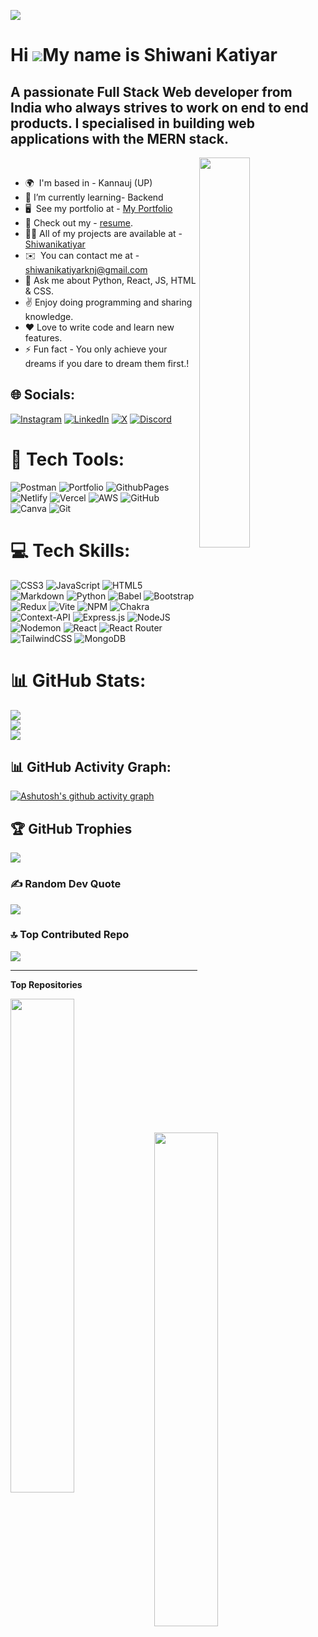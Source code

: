 [![](https://visitcount.itsvg.in/api?id=Shiwanikatiyar&icon=7&color=1)](https://visitcount.itsvg.in)

<!-- Proudly created with GPRM ( https://gprm.itsvg.in ) -->


Hi ![](https://user-images.githubusercontent.com/18350557/176309783-0785949b-9127-417c-8b55-ab5a4333674e.gif)My name is Shiwani Katiyar
=======================================================================================================================================

A passionate Full Stack Web developer from India who always strives to work on end to end products. I specialised in building web applications with the MERN stack.
--------------------------------------------
<img src="https://user-images.githubusercontent.com/56001279/169039511-a3887a25-f6aa-449c-a269-82372aaa8618.gif" align="right" height="" width="40%" />  
<br>

* 🌍  I'm based in - Kannauj (UP)
* 🌱 I’m currently learning- Backend
* 🖥️  See my portfolio at - [ My Portfolio](http:////my-protfolio-ruddy-three.vercel.app/)
* 🧾 Check out my - [resume](https://drive.google.com/file/d/1Er7DygGflCp2SSEruSon2T_WdLcW7hJM/view?usp=drive_link).
* 👨‍💻 All of my projects are available at - [Shiwanikatiyar](https://github.com/Shiwanikatiyar)
* ✉️  You can contact me at - shiwanikatiyarknj@gmail.com
* 💬 Ask me about Python, React, JS, HTML & CSS.
* ✌️ Enjoy doing programming and sharing knowledge.
* ❤️ Love to write code and learn new features.
* ⚡ Fun fact - You only achieve your dreams if you dare to dream them first.!



## 🌐 Socials:
[![Instagram](https://img.shields.io/badge/Instagram-%23E4405F.svg?logo=Instagram&logoColor=white)](https://instagram.com/shiwani_katiyar)
[![LinkedIn](https://img.shields.io/badge/LinkedIn-%230077B5.svg?logo=linkedin&logoColor=white)](https://linkedin.com/in/shiwanikatiyar)
[![X](https://img.shields.io/badge/X-black.svg?logo=X&logoColor=white)](https://x.com/shiwani_ka82687) 
[![Discord](https://img.shields.io/badge/Discord-%237289DA.svg?logo=discord&logoColor=white)](https://discord.gg/https://discord.com/channels/@me)

# 🎯 Tech Tools:
![Postman](https://img.shields.io/badge/Postman-FF6C37?style=for-the-badge&logo=postman&logoColor=white)
![Portfolio](https://img.shields.io/badge/Portfolio-%23000000.svg?style=for-the-badge&logo=firefox&logoColor=#FF7139)
![GithubPages](https://img.shields.io/badge/github%20pages-121013?style=for-the-badge&logo=github&logoColor=white)
![Netlify](https://img.shields.io/badge/netlify-%23000000.svg?style=for-the-badge&logo=netlify&logoColor=#00C7B7)
![Vercel](https://img.shields.io/badge/vercel-%23000000.svg?style=for-the-badge&logo=vercel&logoColor=white)
![AWS](https://img.shields.io/badge/AWS-%23FF9900.svg?style=for-the-badge&logo=amazon-aws&logoColor=white) 
![GitHub](https://img.shields.io/badge/github-%23121011.svg?style=for-the-badge&logo=github&logoColor=white)
![Canva](https://img.shields.io/badge/Canva-%2300C4CC.svg?style=for-the-badge&logo=Canva&logoColor=white) 
![Git](https://img.shields.io/badge/git-%23F05033.svg?style=for-the-badge&logo=git&logoColor=white)

# 💻 Tech Skills:
![CSS3](https://img.shields.io/badge/css3-%231572B6.svg?style=for-the-badge&logo=css3&logoColor=white)
![JavaScript](https://img.shields.io/badge/javascript-%23323330.svg?style=for-the-badge&logo=javascript&logoColor=%23F7DF1E) 
![HTML5](https://img.shields.io/badge/html5-%23E34F26.svg?style=for-the-badge&logo=html5&logoColor=white)
![Markdown](https://img.shields.io/badge/markdown-%23000000.svg?style=for-the-badge&logo=markdown&logoColor=white) 
![Python](https://img.shields.io/badge/python-3670A0?style=for-the-badge&logo=python&logoColor=ffdd54)
![Babel](https://img.shields.io/badge/Babel-F9DC3e?style=for-the-badge&logo=babel&logoColor=black)
![Bootstrap](https://img.shields.io/badge/bootstrap-%238511FA.svg?style=for-the-badge&logo=bootstrap&logoColor=white)
![Redux](https://img.shields.io/badge/redux-%23593d88.svg?style=for-the-badge&logo=redux&logoColor=white) 
![Vite](https://img.shields.io/badge/vite-%23646CFF.svg?style=for-the-badge&logo=vite&logoColor=white) 
![NPM](https://img.shields.io/badge/NPM-%23CB3837.svg?style=for-the-badge&logo=npm&logoColor=white)
![Chakra](https://img.shields.io/badge/chakra-%234ED1C5.svg?style=for-the-badge&logo=chakraui&logoColor=white)
![Context-API](https://img.shields.io/badge/Context--Api-000000?style=for-the-badge&logo=react) 
![Express.js](https://img.shields.io/badge/express.js-%23404d59.svg?style=for-the-badge&logo=express&logoColor=%2361DAFB) 
![NodeJS](https://img.shields.io/badge/node.js-6DA55F?style=for-the-badge&logo=node.js&logoColor=white) 
![Nodemon](https://img.shields.io/badge/NODEMON-%23323330.svg?style=for-the-badge&logo=nodemon&logoColor=%BBDEAD)
![React](https://img.shields.io/badge/react-%2320232a.svg?style=for-the-badge&logo=react&logoColor=%2361DAFB)
![React Router](https://img.shields.io/badge/React_Router-CA4245?style=for-the-badge&logo=react-router&logoColor=white)
![TailwindCSS](https://img.shields.io/badge/tailwindcss-%2338B2AC.svg?style=for-the-badge&logo=tailwind-css&logoColor=white)
![MongoDB](https://img.shields.io/badge/MongoDB-%234ea94b.svg?style=for-the-badge&logo=mongodb&logoColor=white)  

# 📊 GitHub Stats:
![](https://github-readme-stats.vercel.app/api?username=Shiwanikatiyar&theme=synthwave&hide_border=false&include_all_commits=true&count_private=true)<br/>
![](https://github-readme-streak-stats.herokuapp.com/?user=Shiwanikatiyar&theme=synthwave&hide_border=false)<br/>
![](https://github-readme-stats.vercel.app/api/top-langs/?username=Shiwanikatiyar&theme=synthwave&hide_border=false&include_all_commits=true&count_private=true&layout=compact)

## 📊 GitHub Activity Graph:
[![Ashutosh's github activity graph](https://github-readme-activity-graph.vercel.app/graph?username=Shiwanikatiyar&bg_color=1d1117&color=d926cd&line=a7258f&point=988686&area=true&hide_border=true)](https://github.com/ashutosh00710/github-readme-activity-graph)

## 🏆 GitHub Trophies
![](https://github-profile-trophy.vercel.app/?username=Shiwanikatiyar&theme=radical&no-frame=false&no-bg=false&margin-w=4)

### ✍️ Random Dev Quote
![](https://quotes-github-readme.vercel.app/api?type=horizontal&theme=radical)

### 🔝 Top Contributed Repo
![](https://github-contributor-stats.vercel.app/api?username=Shiwanikatiyar&limit=5&theme=radical&combine_all_yearly_contributions=true)

---
<b>Top Repositories</b>

<div width="100%" align="center"><a href="https://github.com/Shiwanikatiyar/Ebay" align="left"><img align="left" width="45%" src="https://github-readme-stats.vercel.app/api/pin/?username=Shiwanikatiyar&repo=Ebay&title_color=a855f7&text_color=ec4899&icon_color=a855f7&bg_color=0f172a&hide_border=true&locale=en" /></a></div><br /><br /><br /><br /><br /><br /><br />

<div width="100%" align="center"><a href="https://github.com/Shiwanikatiyar/adidos" align="left"><img align="left" width="45%" src="https://github-readme-stats.vercel.app/api/pin/?username=Shiwanikatiyar&repo=adidos&title_color=a855f7&text_color=ec4899&icon_color=a855f7&bg_color=0f172a&hide_border=true&locale=en" /></a></div><br /><br /><br /><br /><br /><br /><br />
